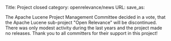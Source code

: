Title: Project closed
category: openrelevance/news
URL: 
save_as: 

The Apache Lucene Project Management Committee decided in a vote,
that the Apache Lucene sub-project "Open Relevance" will be discontinued. There was only modest activity during the last
years and the project made no releases. Thank you to all committers for their support in this project!
